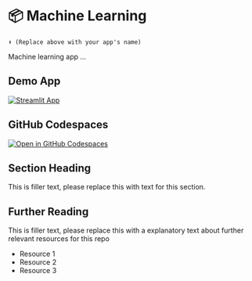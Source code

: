 # 📦 Machine Learning 
```
⬆️ (Replace above with your app's name)
```

Machine learning app ...

## Demo App

[![Streamlit App](https://static.streamlit.io/badges/streamlit_badge_black_white.svg)](https://dataVisualizationML.streamlit.app/)

## GitHub Codespaces

[![Open in GitHub Codespaces](https://github.com/codespaces/badge.svg)](https://codespaces.new/streamlit/app-starter-kit?quickstart=1)

## Section Heading

This is filler text, please replace this with text for this section.

## Further Reading

This is filler text, please replace this with a explanatory text about further relevant resources for this repo
- Resource 1
- Resource 2
- Resource 3
